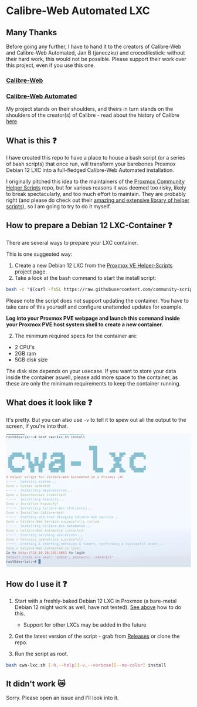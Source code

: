 # Calibre-Web Automated LXC

## Many Thanks

Before going any further, I have to hand it to the creators of Calibre-Web and Calibre-Web Automated, Jan B (janeczku) and crocodilestick: without their hard work, this would not be possible. Please support their work over this project, even if you use this one.

### [Calibre-Web](https://github.com/janeczku/calibre-web)

### [Calibre-Web Automated](https://github.com/crocodilestick/Calibre-Web-Automated)

My project stands on their shoulders, and theirs in turn stands on the shoulders of the creator(s) of Calibre - read about the history of Calibre [here](https://calibre-ebook.com/about#history).

## What is this ❓

I have created this repo to have a place to house a bash script (or a series of bash scripts) that once run, will transform your barebones Proxmox Debian 12 LXC into a full-fledged Calibre-Web Automated installation.

I originally pitched this idea to the maintainers of the [Proxmox Community Helper Scripts](https://community-scripts.github.io/ProxmoxVE/) repo, but for various reasons it was deemed too risky, likely to break spectacularly, and too much effort to maintain. They are probably right (and please do check out their [amazing and extensive library of helper scripts](https://github.com/community-scripts/ProxmoxVE)), so I am going to try to do it myself.

## How to prepare a Debian 12 LXC-Container ❓

There are several ways to prepare your LXC container.

This is one suggested way:

1. Create a new Debian 12 LXC from the [Proxmox VE Helper-Scripts](https://community-scripts.github.io/ProxmoxVE/scripts?id=debian) project page.
2. Take a look at the bash command to start the install script:

```bash
bash -c "$(curl -fsSL https://raw.githubusercontent.com/community-scripts/ProxmoxVE/main/ct/debian.sh)"
```
Please note the script does not support updating the container. You have to take care of this yourself and configure unattended updates for example.

**Log into your Proxmox PVE webpage and launch this command inside your Proxmox PVE host system shell to create a new container.**

2. The minimum required specs for the container are:

* 2 CPU's
* 2GB ram
* 5GB disk size

The disk size depends on your usecase. If you want to store your data inside the container aswell, please add more space to the container, as these are only the minimum requirements to keep the container running.

## What does it look like ❓

It's pretty. But you can also use `-v` to tell it to spew out all the output to the screen, if you're into that.

![](./screen.png)

## How do I use it ❓

1. Start with a freshly-baked Debian 12 LXC in Proxmox (a bare-metal Debian 12 might work as well, have not tested). [See above](#how-to-prepare-a-debian-12-lxc-container-) how to do this.

   - Support for other LXCs may be added in the future
2. Get the latest version of the script - grab from [Releases](https://github.com/vhsdream/calibre-web-automated-lxc/releases/latest) or clone the repo.
3. Run the script as root.

```bash
bash cwa-lxc.sh [-h,--help][-v,--verbose][--no-color] install
```

## It didn't work 😿

Sorry. Please open an issue and I'll look into it.

